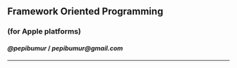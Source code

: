 ## Framework Oriented Programming
### __(for Apple platforms)__
#### _@pepibumur_ / _pepibumur@gmail.com_

---

